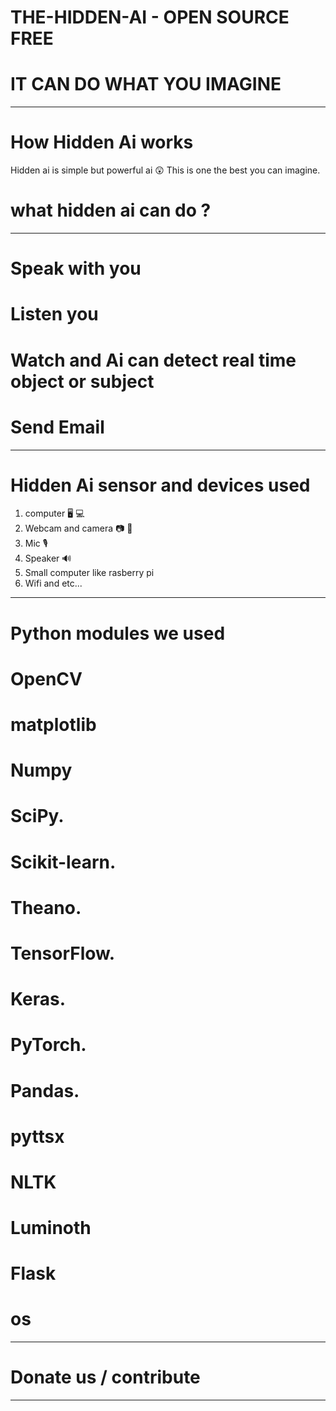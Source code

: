 # THE-HIDDEN-AI - OPEN SOURCE FREE
# IT CAN DO WHAT YOU IMAGINE
--------------------------------
# How Hidden Ai works
Hidden ai is simple but powerful ai 😲
This is one the best you can imagine.

# what hidden ai can do ?
---------------------------------------------------------------------
# Speak with you
# Listen you 
# Watch and Ai can detect real time object or subject
# Send Email
---------------------------------------------------------------------
# Hidden Ai sensor and devices used
1. computer 🖥️ 💻
2. Webcam and camera 📷 📸 
3. Mic 🎙️
4. Speaker 🔊
5. Small computer like rasberry pi
6. Wifi
and etc...
------------------------------------
# Python modules we used
# OpenCV
# matplotlib
# Numpy
# SciPy.
# Scikit-learn.
# Theano.
# TensorFlow.
# Keras.
# PyTorch.
# Pandas.
# pyttsx
# NLTK
# Luminoth
# Flask
# os
--------------------------------------------
# Donate us / contribute
--------------------------
